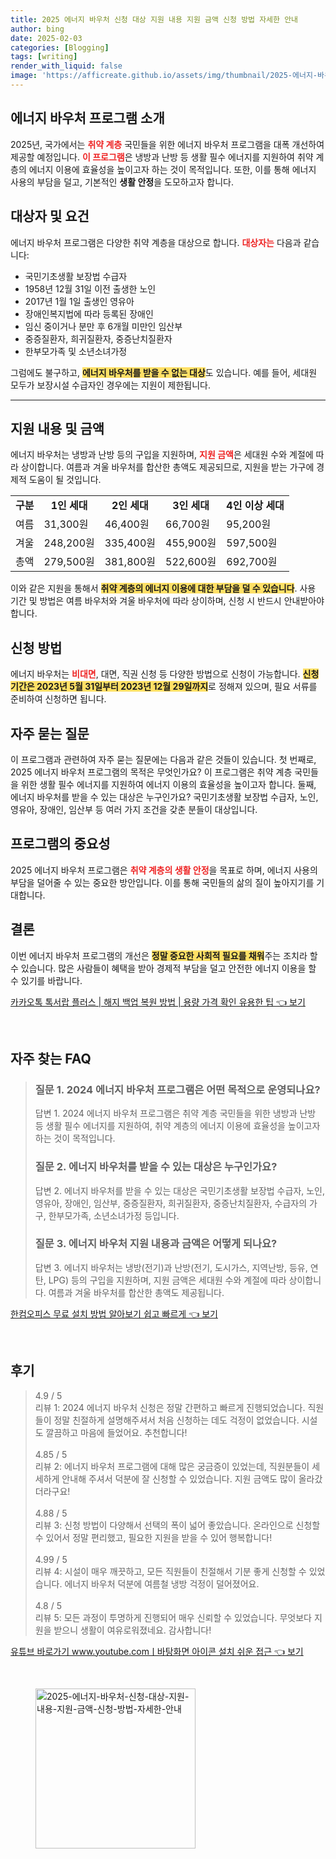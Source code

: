 ```yaml
---
title: 2025 에너지 바우처 신청 대상 지원 내용 지원 금액 신청 방법 자세한 안내
author: bing
date: 2025-02-03
categories: [Blogging]
tags: [writing]
render_with_liquid: false
image: 'https://afficreate.github.io/assets/img/thumbnail/2025-에너지-바우처-신청-대상-지원-내용-지원-금액-신청-방법-자세한-안내.webp'
---
```



<h2 id='에너지 바우처 프로그램 소개'>에너지 바우처 프로그램 소개</h2>

<p>2025년, 국가에서는 <b><span style="color: #ee2323;">취약 계층</span></b> 국민들을 위한 에너지 바우처 프로그램을 대폭 개선하여 제공할 예정입니다. <b><span style="color: #ee2323;">이 프로그램</span></b>은 냉방과 난방 등 생활 필수 에너지를 지원하여 취약 계층의 에너지 이용에 효율성을 높이고자 하는 것이 목적입니다. 또한, 이를 통해 에너지 사용의 부담을 덜고, 기본적인 <b>생활 안정</b>을 도모하고자 합니다.</p>

<h2 id='대상자 및 요건'>대상자 및 요건</h2>

<p>에너지 바우처 프로그램은 다양한 취약 계층을 대상으로 합니다. <b><span style="color: #ee2323;">대상자는</span></b> 다음과 같습니다:</p>

<ul>
    <li>국민기초생활 보장법 수급자</li>
    <li>1958년 12월 31일 이전 출생한 노인</li>
    <li>2017년 1월 1일 출생인 영유아</li>
    <li>장애인복지법에 따라 등록된 장애인</li>
    <li>임신 중이거나 분만 후 6개월 미만인 임산부</li>
    <li>중증질환자, 희귀질환자, 중증난치질환자</li>
    <li>한부모가족 및 소년소녀가정</li>
</ul>

<p>그럼에도 불구하고, <b><span style="background-color: #ffe066;">에너지 바우처를 받을 수 없는 대상</span></b>도 있습니다. 예를 들어, 세대원 모두가 보장시설 수급자인 경우에는 지원이 제한됩니다.</p>

<hr />

<h2 id='지원 내용 및 금액'>지원 내용 및 금액</h2>

<p>에너지 바우처는 냉방과 난방 등의 구입을 지원하며, <b><span style="color: #ee2323;">지원 금액</span></b>은 세대원 수와 계절에 따라 상이합니다. 여름과 겨울 바우처를 합산한 총액도 제공되므로, 지원을 받는 가구에 경제적 도움이 될 것입니다.</p>

<table>
    <tr>
        <td style="text-align: center; height: 17px;"><b>구분</b></td>
        <td style="text-align: center; height: 17px;"><b>1인 세대</b></td>
        <td style="text-align: center; height: 17px;"><b>2인 세대</b></td>
        <td style="text-align: center; height: 17px;"><b>3인 세대</b></td>
        <td style="text-align: center; height: 17px;"><b>4인 이상 세대</b></td>
    </tr>
    <tr>
        <td>여름</td>
        <td>31,300원</td>
        <td>46,400원</td>
        <td>66,700원</td>
        <td>95,200원</td>
    </tr>
    <tr>
        <td>겨울</td>
        <td>248,200원</td>
        <td>335,400원</td>
        <td>455,900원</td>
        <td>597,500원</td>
    </tr>
    <tr>
        <td>총액</td>
        <td>279,500원</td>
        <td>381,800원</td>
        <td>522,600원</td>
        <td>692,700원</td>
    </tr>
</table>

<p>이와 같은 지원을 통해서 <b><span style="background-color: #ffe066;">취약 계층의 에너지 이용에 대한 부담을 덜 수 있습니다</span></b>. 사용 기간 및 방법은 여름 바우처와 겨울 바우처에 따라 상이하며, 신청 시 반드시 안내받아야 합니다.</p>

<h2 id='신청 방법'>신청 방법</h2>

<p>에너지 바우처는 <b><span style="color: #ee2323;">비대면</span></b>, 대면, 직권 신청 등 다양한 방법으로 신청이 가능합니다. <b><span style="background-color: #ffe066;">신청 기간은 2023년 5월 31일부터 2023년 12월 29일까지</span></b>로 정해져 있으며, 필요 서류를 준비하여 신청하면 됩니다. </p>

<h2 id='자주 묻는 질문'>자주 묻는 질문</h2>

<p>이 프로그램과 관련하여 자주 묻는 질문에는 다음과 같은 것들이 있습니다. 첫 번째로, 2025 에너지 바우처 프로그램의 목적은 무엇인가요? 이 프로그램은 취약 계층 국민들을 위한 생활 필수 에너지를 지원하여 에너지 이용의 효율성을 높이고자 합니다. 둘째, 에너지 바우처를 받을 수 있는 대상은 누구인가요? 국민기초생활 보장법 수급자, 노인, 영유아, 장애인, 임산부 등 여러 가지 조건을 갖춘 분들이 대상입니다.</p>

<h2 id='프로그램의 중요성'>프로그램의 중요성</h2>

<p>2025 에너지 바우처 프로그램은 <b><span style="color: #ee2323;">취약 계층의 생활 안정</span></b>을 목표로 하며, 에너지 사용의 부담을 덜어줄 수 있는 중요한 방안입니다. 이를 통해 국민들의 삶의 질이 높아지기를 기대합니다.</p>

<h2 id='결론'>결론</h2>

<p>이번 에너지 바우처 프로그램의 개선은 <b><span style="background-color: #ffe066;">정말 중요한 사회적 필요를 채워</span></b>주는 조치라 할 수 있습니다. 많은 사람들이 혜택을 받아 경제적 부담을 덜고 안전한 에너지 이용을 할 수 있기를 바랍니다.</p>


<p><a class="click-button" title="카카오톡 톡서랍 플러스 | 해지 백업 복원 방법 | 용량 가격 확인 유용한 팁" href="https://afficreate.github.io/posts/%EC%B9%B4%EC%B9%B4%EC%98%A4%ED%86%A1-%ED%86%A1%EC%84%9C%EB%9E%8D-%ED%94%8C%EB%9F%AC%EC%8A%A4-%ED%95%B4%EC%A7%80-%EB%B0%B1%EC%97%85-%EB%B3%B5%EC%9B%90-%EB%B0%A9%EB%B2%95-%EC%9A%A9%EB%9F%89-%EA%B0%80%EA%B2%A9-%ED%99%95%EC%9D%B8-%EC%9C%A0%EC%9A%A9%ED%95%9C-%ED%8C%81/" rel="dofollow">카카오톡 톡서랍 플러스 | 해지 백업 복원 방법 | 용량 가격 확인 유용한 팁 👈 보기</a></p><br>
<h2 id='자주_찾는_FAQ'>자주 찾는 FAQ</h2>
<div itemscope="" itemtype="https://schema.org/FAQPage"> 
<blockquote> 
<div itemscope="" itemprop="mainEntity" itemtype="https://schema.org/Question"> 
<h3 itemprop="name">질문 1. 2024 에너지 바우처 프로그램은 어떤 목적으로 운영되나요?</h3> 
<div itemscope="" itemprop="acceptedAnswer" itemtype="https://schema.org/Answer"> 
<span itemprop="text"> 
<p>답변 1. 2024 에너지 바우처 프로그램은 취약 계층 국민들을 위한 냉방과 난방 등 생활 필수 에너지를 지원하여, 취약 계층의 에너지 이용에 효율성을 높이고자 하는 것이 목적입니다.</p> 
</span> 
</div> 
</div> 

<div itemscope="" itemprop="mainEntity" itemtype="https://schema.org/Question"> 
<h3 itemprop="name">질문 2. 에너지 바우처를 받을 수 있는 대상은 누구인가요?</h3> 
<div itemscope="" itemprop="acceptedAnswer" itemtype="https://schema.org/Answer"> 
<span itemprop="text"> 
<p>답변 2. 에너지 바우처를 받을 수 있는 대상은 국민기초생활 보장법 수급자, 노인, 영유아, 장애인, 임산부, 중증질환자, 희귀질환자, 중증난치질환자, 수급자의 가구, 한부모가족, 소년소녀가정 등입니다.</p> 
</span> 
</div> 
</div> 

<div itemscope="" itemprop="mainEntity" itemtype="https://schema.org/Question"> 
<h3 itemprop="name">질문 3. 에너지 바우처 지원 내용과 금액은 어떻게 되나요?</h3> 
<div itemscope="" itemprop="acceptedAnswer" itemtype="https://schema.org/Answer"> 
<span itemprop="text"> 
<p>답변 3. 에너지 바우처는 냉방(전기)과 난방(전기, 도시가스, 지역난방, 등유, 연탄, LPG) 등의 구입을 지원하며, 지원 금액은 세대원 수와 계절에 따라 상이합니다. 여름과 겨울 바우처를 합산한 총액도 제공됩니다.</p> 
</span> 
</div> 
</div> 
</blockquote> 
</div>
<p><a class="click-button" title="한컴오피스 무료 설치 방법 알아보기 쉽고 빠르게" href="https://afficreate.github.io/posts/%ED%95%9C%EC%BB%B4%EC%98%A4%ED%94%BC%EC%8A%A4-%EB%AC%B4%EB%A3%8C-%EC%84%A4%EC%B9%98-%EB%B0%A9%EB%B2%95-%EC%95%8C%EC%95%84%EB%B3%B4%EA%B8%B0-%EC%89%BD%EA%B3%A0-%EB%B9%A0%EB%A5%B4%EA%B2%8C/" rel="dofollow">한컴오피스 무료 설치 방법 알아보기 쉽고 빠르게 👈 보기</a></p><br>
<h2 id='후기'>후기</h2>
<div itemscope itemtype="https://schema.org/Product">
  <blockquote>
  <div itemprop="review" itemscope itemtype="https://schema.org/Review">
      <div itemprop="reviewRating" itemscope itemtype="https://schema.org/Rating"> <span itemprop="ratingValue">4.9</span> / <span itemprop="bestRating">5</span> </div>
      <span itemprop="reviewBody">리뷰 1: 2024 에너지 바우처 신청은 정말 간편하고 빠르게 진행되었습니다. 직원들이 정말 친절하게 설명해주셔서 처음 신청하는 데도 걱정이 없었습니다. 시설도 깔끔하고 마음에 들었어요. 추천합니다!</span>
  </div>
  <br>
  <div itemprop="review" itemscope itemtype="https://schema.org/Review">
      <div itemprop="reviewRating" itemscope itemtype="https://schema.org/Rating"> <span itemprop="ratingValue">4.85</span> / <span itemprop="bestRating">5</span> </div>
      <span itemprop="reviewBody">리뷰 2: 에너지 바우처 프로그램에 대해 많은 궁금증이 있었는데, 직원분들이 세세하게 안내해 주셔서 덕분에 잘 신청할 수 있었습니다. 지원 금액도 많이 올라갔더라구요!</span>
  </div>
  <br>
  <div itemprop="review" itemscope itemtype="https://schema.org/Review">
      <div itemprop="reviewRating" itemscope itemtype="https://schema.org/Rating"> <span itemprop="ratingValue">4.88</span> / <span itemprop="bestRating">5</span> </div>
      <span itemprop="reviewBody">리뷰 3: 신청 방법이 다양해서 선택의 폭이 넓어 좋았습니다. 온라인으로 신청할 수 있어서 정말 편리했고, 필요한 지원을 받을 수 있어 행복합니다!</span>
  </div>
  <br>
  <div itemprop="review" itemscope itemtype="https://schema.org/Review">
      <div itemprop="reviewRating" itemscope itemtype="https://schema.org/Rating"> <span itemprop="ratingValue">4.99</span> / <span itemprop="bestRating">5</span> </div>
      <span itemprop="reviewBody">리뷰 4: 시설이 매우 깨끗하고, 모든 직원들이 친절해서 기분 좋게 신청할 수 있었습니다. 에너지 바우처 덕분에 여름철 냉방 걱정이 덜어졌어요.</span>
  </div>
  <br>
  <div itemprop="review" itemscope itemtype="https://schema.org/Review">
      <div itemprop="reviewRating" itemscope itemtype="https://schema.org/Rating"> <span itemprop="ratingValue">4.8</span> / <span itemprop="bestRating">5</span> </div>
      <span itemprop="reviewBody">리뷰 5: 모든 과정이 투명하게 진행되어 매우 신뢰할 수 있었습니다. 무엇보다 지원을 받으니 생활이 여유로워졌네요. 감사합니다!</span>
  </div>
  </blockquote>
</div>
<p><a class="click-button" title="유튜브 바로가기 www.youtube.comㅣ바탕화면 아이콘 설치 쉬운 접근" href="https://afficreate.github.io/posts/%EC%9C%A0%ED%8A%9C%EB%B8%8C-%EB%B0%94%EB%A1%9C%EA%B0%80%EA%B8%B0-www.youtube.com%E3%85%A3%EB%B0%94%ED%83%95%ED%99%94%EB%A9%B4-%EC%95%84%EC%9D%B4%EC%BD%98-%EC%84%A4%EC%B9%98-%EC%89%AC%EC%9A%B4-%EC%A0%91%EA%B7%BC/" rel="dofollow">유튜브 바로가기 www.youtube.comㅣ바탕화면 아이콘 설치 쉬운 접근 👈 보기</a></p><br>
<figure class="image"><img src="https://afficreate.github.io/assets/img/thumbnail/2025-에너지-바우처-신청-대상-지원-내용-지원-금액-신청-방법-자세한-안내.webp" alt="2025-에너지-바우처-신청-대상-지원-내용-지원-금액-신청-방법-자세한-안내" width="256" height="256"></figure>
